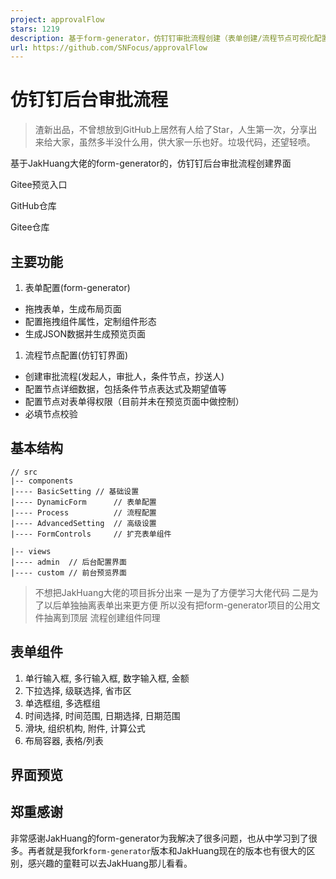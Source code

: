 ```yaml
---
project: approvalFlow
stars: 1219
description: 基于form-generator，仿钉钉审批流程创建（表单创建/流程节点可视化配置/必填条件及校验）
url: https://github.com/SNFocus/approvalFlow
---
```


仿钉钉后台审批流程
=========

> 渣新出品，不曾想放到GitHub上居然有人给了Star，人生第一次，分享出来给大家，虽然多半没什么用，供大家一乐也好。垃圾代码，还望轻喷。

基于JakHuang大佬的form-generator的，仿钉钉后台审批流程创建界面

Gitee预览入口

GitHub仓库

Gitee仓库

主要功能
----

1.  表单配置(form-generator)

-   拖拽表单，生成布局页面
-   配置拖拽组件属性，定制组件形态
-   生成JSON数据并生成预览页面

1.  流程节点配置(仿钉钉界面)

-   创建审批流程(发起人，审批人，条件节点，抄送人)
-   配置节点详细数据，包括条件节点表达式及期望值等
-   配置节点对表单得权限（目前并未在预览页面中做控制）
-   必填节点校验

基本结构
----

```
// src
|-- components
|---- BasicSetting // 基础设置
|---- DynamicForm      // 表单配置
|---- Process          // 流程配置
|---- AdvancedSetting  // 高级设置
|---- FormControls     // 扩充表单组件

|-- views
|---- admin  // 后台配置界面
|---- custom // 前台预览界面
```

> 不想把JakHuang大佬的项目拆分出来 一是为了方便学习大佬代码 二是为了以后单独抽离表单出来更方便 所以没有把form-generator项目的公用文件抽离到顶层 流程创建组件同理

表单组件
----

1.  单行输入框, 多行输入框, 数字输入框, 金额
2.  下拉选择, 级联选择, 省市区
3.  单选框组, 多选框组
4.  时间选择, 时间范围, 日期选择, 日期范围
5.  滑块, 组织机构, 附件, 计算公式
6.  布局容器, 表格/列表

界面预览
----

郑重感谢
----

非常感谢JakHuang的form-generator为我解决了很多问题，也从中学习到了很多。再者就是我fork`form-generator`版本和JakHuang现在的版本也有很大的区别，感兴趣的童鞋可以去JakHuang那儿看看。
